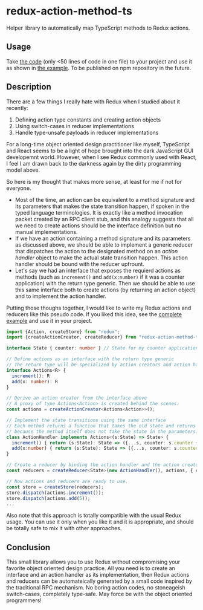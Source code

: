 # redux-action-method-ts
Helper library to automatically map TypeScript methods to Redux actions.

## Usage

Take [the code](src/index.ts) (only <50 lines of code in one file) to your project and use it as shown in [the example](tests/example.ts). To be published on npm repository in the future.

## Description

There are a few things I really hate with Redux when I studied about it recently:

1. Defining action type constants and creating action objects
2. Using switch-cases in reducer implementations
3. Handle type-unsafe payloads in reducer implementations

For a long-time object oriented design practitioner like myself, TypeScript and React seems to be a light of hope brought into the dark JavaScript GUI developemnt world. However, when I see Redux commonly used with React, I feel I am drawn back to the darkness again by the dirty programming model above.

So here is my thought that makes more sense, at least for me if not for everyone.

* Most of the time, an action can be equivalent to a method signature and its parameters that makes the state transition happen, if spoken in the typed language terminologies. It is exactly like a method invocation packet created by an RPC client stub, and this analogy suggests that all we need to create actions should be the interface definition but no manual implementations.
* If we have an action containing a method signature and its parameters as discussed above, we should be able to implement a generic reducer that dispatches the action to the designated method on an _action handler_ object to make the actual state transition happen. This action handler should be bound with the reducer upfrount.
* Let's say we had an interface that exposes the requierd actions as methods (such as `increment()` and `add(x:number)` if it was a counter application) with the return type generic. Then we should be able to use this same interface both to create actions (by returning an action object) and to implement the action handler.

Putting those thoughs together, I would like to write my Redux actions and reducers like this pseudo code. If you liked this idea, see the [complete example](tests/example.ts) and use it in your project.

```typescript
import {Action, createStore} from "redux";
import {createActionCreator, createReducer} from "redux-action-method-ts"; // my fancy library

interface State { counter: number } // State for my counter application

// Define actions as an interface with the return type generic
// The return type will be specialized by action creators and action handlers respectively.
interface Actions<R> {
  increment(): R
  add(x: number): R
}

// Derive an action creator from the interface above
// A proxy of type Actions<Action> is created behind the scenes.
const actions = createActionCreator<Actions<Action>>();

// Implement the state transitions using the same interface
// Each method returns a function that takes the old state and returns the new state
// because the method itself does not take the state in the parameters.
class ActionHandler implements Actions<(s:State) => State> {
  increment() { return (s:State): State => ({...s, counter: s.counter + 1}); }
  add(x:number) { return (s:State): State => ({...s, counter: s.counter + x}); }
}

// Create a reducer by binding the action handler and the action creator above
const reducers = createReducer<State>(new ActionHandler(), actions, { counter: 0 });

// Now actions and reducers are ready to use.
const store = createStore(reducers);
store.dispatch(actions.increment());
store.dispatch(actions.add(5));
...
```

Also note that this approach is totally compatible with the usual Redux usage. You can use it only when you like it and it is appropriate, and should be totally safe to mix it with other approaches.

## Conclusion

This small library allows you to use Redux without compromising your favorite object oriented design practice. All you need is to create an interface and an action handler as its implementation, then Redux actions and reducers can be automateically generated by a small code inspired by the traditional RPC mechanism. No boring action codes, no stoneageish switch-cases, completely type-safe. May force be with the object oriented programmers!
